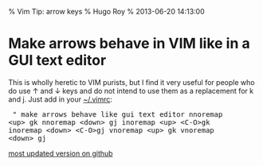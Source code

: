 % Vim Tip: arrow keys
% Hugo Roy
% 2013-06-20 14:13:00

# Make arrows behave in VIM like in a GUI text editor

This is wholly heretic to VIM purists, but I find it very useful
for people who do use ↑ and ↓ keys and do not intend to use them
as a replacement for k and j. Just add in your <a
href="https://github.com/hugoroy/.vim/blob/master/vimrc">~/.vimrc</a>:

<script src="https://gist.github.com/hugoroy/5822226.js"></script>
<noscript><pre>
" make arrows behave like gui text editor
nnoremap &lt;up&gt; gk
nnoremap &lt;down&gt; gj
inoremap &lt;up&gt; &lt;C-O&gt;gk
inoremap &lt;down&gt; &lt;C-O&gt;gj
vnoremap &lt;up&gt; gk
vnoremap &lt;down&gt; gj
</pre><a
href="https://gist.github.com/hugoroy/5822226/raw/4e947e54558ad416cd9abc3290ee651d07a80a12/arrows.vimrc">most
updated version on github</a></noscript>
